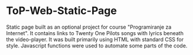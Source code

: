 # ToP-Web-Static-Page
Static page built as an optional project for course "Programiranje za Internet". It contains links to Twenty One Pilots songs with lyrics beneath the video-player.
It was built primarily using HTML with standard CSS for style. Javascript functions were used to automate some parts of the code.
